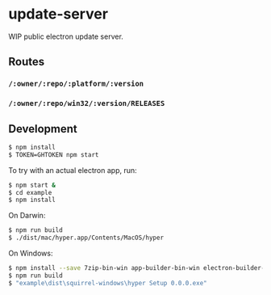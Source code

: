 # update-server

WIP public electron update server.

## Routes

### `/:owner/:repo/:platform/:version`
### `/:owner/:repo/win32/:version/RELEASES`

## Development

```bash
$ npm install
$ TOKEN=GHTOKEN npm start
```

To try with an actual electron app, run:

```bash
$ npm start &
$ cd example
$ npm install
```

On Darwin:

```bash
$ npm run build
$ ./dist/mac/hyper.app/Contents/MacOS/hyper
```

On Windows:

```bash
$ npm install --save 7zip-bin-win app-builder-bin-win electron-builder-squirrel-windows
$ npm run build
$ "example\dist\squirrel-windows\hyper Setup 0.0.0.exe"
```
